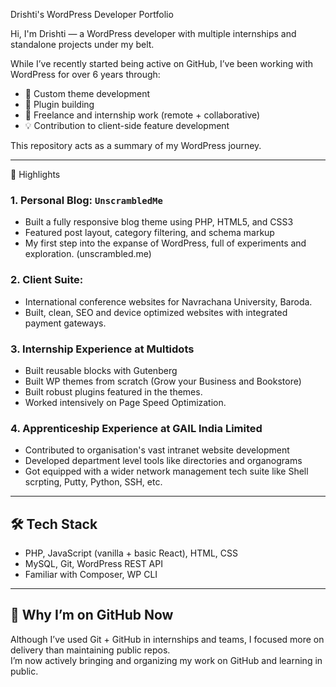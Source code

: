 Drishti's WordPress Developer Portfolio 

Hi, I'm Drishti — a WordPress developer with multiple internships and standalone projects under my belt.

While I’ve recently started being active on GitHub, I’ve been working with WordPress for over 6 years through:

- 🧩 Custom theme development
- 🔌 Plugin building
- 🎯 Freelance and internship work (remote + collaborative)
- 💡 Contribution to client-side feature development

This repository acts as a summary of my WordPress journey. 

---

💼 Highlights

### 1. Personal Blog: `UnscrambledMe`
- Built a fully responsive blog theme using PHP, HTML5, and CSS3
- Featured post layout, category filtering, and schema markup
- My first step into the expanse of WordPress, full of experiments and exploration. (unscrambled.me)

### 2. Client Suite: 
- International conference websites for Navrachana University, Baroda. 
- Built, clean, SEO and device optimized websites with integrated payment gateways. 

### 3. Internship Experience at Multidots
- Built reusable blocks with Gutenberg
- Built WP themes from scratch (Grow your Business and Bookstore)
- Built robust plugins featured in the themes.
- Worked intensively on Page Speed Optimization.

### 4. Apprenticeship Experience at GAIL India Limited
- Contributed to organisation's vast intranet website development
- Developed department level tools like directories and organograms
- Got equipped with a wider network management tech suite like Shell scrpting, Putty, Python, SSH, etc.



---

## 🛠️ Tech Stack
- PHP, JavaScript (vanilla + basic React), HTML, CSS
- MySQL, Git, WordPress REST API
- Familiar with Composer, WP CLI

---

## 🎯 Why I’m on GitHub Now

Although I’ve used Git + GitHub in internships and teams, I focused more on delivery than maintaining public repos.  
I’m now actively bringing and organizing my work on GitHub and learning in public.
